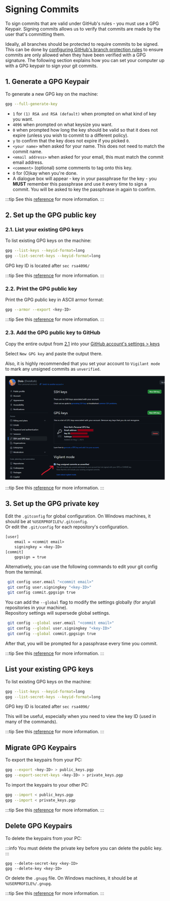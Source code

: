 # Signing Commits

To sign commits that are valid under GitHub's rules - you must use a GPG Keypair. Signing commits allows us to verify
that commits are made by the user that's committing them.

Ideally, all branches should be protected to require commits to be signed. This can be done by [configuring GitHub's
branch protection rules](https://docs.github.com/en/repositories/configuring-branches-and-merges-in-your-repository/managing-protected-branches/about-protected-branches#require-signed-commits) to ensure commits are only allowed when they have been verified with a
GPG signature. The following section explains how you can set your computer up with a GPG keypair to sign your git
commits.

## 1. Generate a GPG Keypair

To generate a new GPG key on the machine:

```bash
gpg --full-generate-key
```

-   `1` for `(1) RSA and RSA (default)` when prompted on what kind of key you want.
-   `4096` when prompted on what keysize you want.
-   `0` when prompted how long the key should be valid so that it does not expire (unless you wish to commit to a
    different policy).
-   `y` to confirm that the key does not expire if you picked `0`.
-   `<your name>` when asked for your name. This does not need to match the commit name.
-   `<email address>` when asked for your email, this must match the commit email address.
-   `<comment>` (optional) some comments to tag onto this key.
-   `O` for (O)kay when you're done.
-   A dialogue box will appear - key in your passphrase for the key - you <b>MUST</b> remember this passphrase and use it
    every time to sign a commit. You will be asked to key the passphrase in again to confirm.

:::tip
See this [reference](https://docs.github.com/en/authentication/managing-commit-signature-verification/generating-a-new-gpg-key) for more information.
:::

## 2. Set up the GPG public key

### 2.1.  List your existing GPG keys

To list existing GPG keys on the machine:

```bash
gpg --list-keys --keyid-format=long
gpg --list-secret-keys --keyid-format=long
```

GPG key ID is located after `sec rsa4096/`

:::tip
See this [reference](https://docs.github.com/en/authentication/managing-commit-signature-verification/checking-for-existing-gpg-keys) for more information.
:::

### 2.2. Print the GPG public key

Print the GPG public key in ASCII armor format:

```bash
gpg --armor --export <key-ID>
```

:::tip
See this [reference](https://docs.github.com/en/authentication/managing-commit-signature-verification/generating-a-new-gpg-key) for more information.
:::

### 2.3. Add the GPG public key to GitHub

Copy the entire output from [2.1](#21--list-your-existing-gpg-keys) into your [GitHub account's settings > keys](https://github.com/settings/keys)

Select `New GPG key` and paste the output there.

Also, it is highly recommended that you set your account to `Vigilant mode` to mark any unsigned commits as `unverified`.

![image](/img/github_settings_keys.png)

:::tip
See this [reference](https://docs.github.com/en/authentication/managing-commit-signature-verification/adding-a-gpg-key-to-your-github-account) for more information.
:::

## 3. Set up the GPG private key

Edit the `.gitconfig` for global configuration. On Windows machines, it should be at `%USERPROFILE%/.gitconfig`.  
Or edit the `.git/config` for each repository's configuration.

```
[user]
    email = <commit email>
    signingkey = <key-ID>
[commit]
    gpgsign = true
```

Alternatively, you can use the following commands to edit your git config from the terminal.

```bash
 git config user.email "<commit email>"
 git config user.signingkey "<key-ID>"
 git config commit.gpgsign true
```

You can add the `--global` flag to modify the settings globally (for any/all repositories in your machine).  
Repository settings will supersede global settings.

```bash
 git config --global user.email "<commit email>"
 git config --global user.signingkey "<key-ID>"
 git config --global commit.gpgsign true
```

After that, you will be prompted for a passphrase every time you commit.

:::tip
See this [reference](https://docs.github.com/en/authentication/managing-commit-signature-verification/telling-git-about-your-signing-key#telling-git-about-your-gpg-key) for more information.
:::

## List your existing GPG keys

To list existing GPG keys on the machine:

```bash
gpg --list-keys --keyid-format=long
gpg --list-secret-keys --keyid-format=long
```

GPG key ID is located after `sec rsa4096/`

This will be useful, especially when you need to view the key ID (used in many of the commands).

:::tip
See this [reference](https://docs.github.com/en/authentication/managing-commit-signature-verification/checking-for-existing-gpg-keys) for more information.
:::

## Migrate GPG Keypairs

To export the keypairs from your PC:

```bash
gpg --export <key-ID> > public_keys.pgp
gpg --export-secret-keys <key-ID> > private_keys.pgp
```

To import the keypairs to your other PC:

```bash
gpg --import < public_keys.pgp
gpg --import < private_keys.pgp
```

:::tip
See this [reference](https://makandracards.com/makandra-orga/37763-gpg-extract-private-key-and-import-on-different-machine) for more information.
:::

## Delete GPG Keypairs

To delete the keypairs from your PC:

:::info
You must delete the private key before you can delete the public key.
:::

```
gpg --delete-secret-key <key-ID>
gpg --delete-key <key-ID>
```

Or delete the `.gnupg` file. On Windows machines, it should be at `%USERPROFILE%/.gnupg`.

:::tip
See this [reference](https://blog.chapagain.com.np/gpg-remove-keys-from-your-public-keyring/) for more information.
:::
